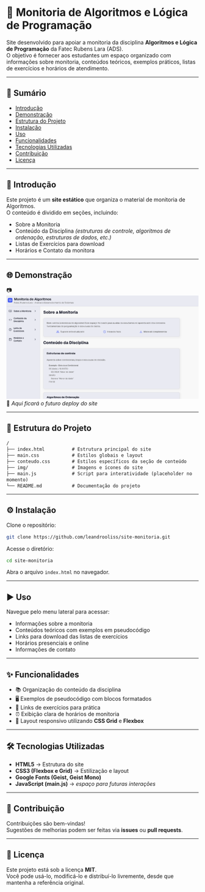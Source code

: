 # 📘 Monitoria de Algoritmos e Lógica de Programação

Site desenvolvido para apoiar a monitoria da disciplina **Algoritmos e Lógica de Programação** da Fatec Rubens Lara (ADS).  
O objetivo é fornecer aos estudantes um espaço organizado com informações sobre monitoria, conteúdos teóricos, exemplos práticos, listas de exercícios e horários de atendimento.

---

## 📑 Sumário
- [Introdução](#introducao)
- [Demonstração](#demonstracao)
- [Estrutura do Projeto](#estrutura-do-projeto)
- [Instalação](#instalacao)
- [Uso](#uso)
- [Funcionalidades](#funcionalidades)
- [Tecnologias Utilizadas](#tecnologias-utilizadas)
- [Contribuição](#contribuicao)
- [Licença](#licenca)

---

## 🧾 Introdução <a id="introducao"></a>

Este projeto é um **site estático** que organiza o material de monitoria de Algoritmos.  
O conteúdo é dividido em seções, incluindo:

- Sobre a Monitoria  
- Conteúdo da Disciplina *(estruturas de controle, algoritmos de ordenação, estruturas de dados, etc.)*  
- Listas de Exercícios para download  
- Horários e Contato da monitora  

---

## 🌐 Demonstração <a id="demonstracao"></a>

📷 ![Demonstração do site](./img/print-site.png)
🔗 *Aqui ficará o futuro deploy do site*

---

## 📂 Estrutura do Projeto <a id="estrutura-do-projeto"></a>

```
/
├── index.html          # Estrutura principal do site
├── main.css            # Estilos globais e layout
├── conteudo.css        # Estilos específicos da seção de conteúdo
├── img/                # Imagens e ícones do site
├── main.js             # Script para interatividade (placeholder no momento)
└── README.md           # Documentação do projeto
```

---

## ⚙️ Instalação <a id="instalacao"></a>

Clone o repositório:

```bash
git clone https://github.com/leandrooliss/site-monitoria.git
```

Acesse o diretório:

```bash
cd site-monitoria
```

Abra o arquivo `index.html` no navegador.

---

## ▶️ Uso <a id="uso"></a>

Navegue pelo menu lateral para acessar:

- Informações sobre a monitoria  
- Conteúdos teóricos com exemplos em pseudocódigo  
- Links para download das listas de exercícios  
- Horários presenciais e online  
- Informações de contato  

---

## ✨ Funcionalidades <a id="funcionalidades"></a>

- 📚 Organização do conteúdo da disciplina  
- 🖥️ Exemplos de pseudocódigo com blocos formatados  
- 📂 Links de exercícios para prática  
- ⏰ Exibição clara de horários de monitoria  
- 📱 Layout responsivo utilizando **CSS Grid** e **Flexbox**  

---

## 🛠️ Tecnologias Utilizadas <a id="tecnologias-utilizadas"></a>

- **HTML5** → Estrutura do site  
- **CSS3 (Flexbox e Grid)** → Estilização e layout  
- **Google Fonts (Geist, Geist Mono)**  
- **JavaScript (main.js)** → *espaço para futuras interações*  

---

## 🤝 Contribuição <a id="contribuicao"></a>

Contribuições são bem-vindas!  
Sugestões de melhorias podem ser feitas via **issues** ou **pull requests**.

---

## 📜 Licença <a id="licenca"></a>

Este projeto está sob a licença **MIT**.  
Você pode usá-lo, modificá-lo e distribuí-lo livremente, desde que mantenha a referência original.
